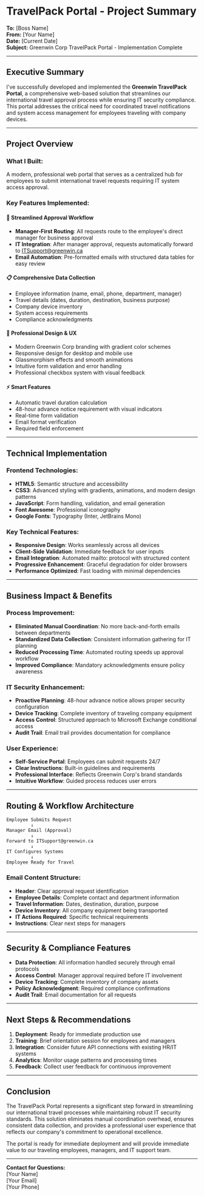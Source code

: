 # TravelPack Portal - Project Summary

**To:** [Boss Name]  
**From:** [Your Name]  
**Date:** [Current Date]  
**Subject:** Greenwin Corp TravelPack Portal - Implementation Complete

---

## Executive Summary

I've successfully developed and implemented the **Greenwin TravelPack Portal**, a comprehensive web-based solution that streamlines our international travel approval process while ensuring IT security compliance. This portal addresses the critical need for coordinated travel notifications and system access management for employees traveling with company devices.

---

## Project Overview

### **What I Built:**
A modern, professional web portal that serves as a centralized hub for employees to submit international travel requests requiring IT system access approval.

### **Key Features Implemented:**

#### 🔐 **Streamlined Approval Workflow**
- **Manager-First Routing**: All requests route to the employee's direct manager for business approval
- **IT Integration**: After manager approval, requests automatically forward to ITSupport@greenwin.ca
- **Email Automation**: Pre-formatted emails with structured data tables for easy review

#### 📋 **Comprehensive Data Collection**
- Employee information (name, email, phone, department, manager)
- Travel details (dates, duration, destination, business purpose)
- Company device inventory
- System access requirements
- Compliance acknowledgments

#### 🎨 **Professional Design & UX**
- Modern Greenwin Corp branding with gradient color schemes
- Responsive design for desktop and mobile use
- Glassmorphism effects and smooth animations
- Intuitive form validation and error handling
- Professional checkbox system with visual feedback

#### ⚡ **Smart Features**
- Automatic travel duration calculation
- 48-hour advance notice requirement with visual indicators
- Real-time form validation
- Email format verification
- Required field enforcement

---

## Technical Implementation

### **Frontend Technologies:**
- **HTML5**: Semantic structure and accessibility
- **CSS3**: Advanced styling with gradients, animations, and modern design patterns
- **JavaScript**: Form handling, validation, and email generation
- **Font Awesome**: Professional iconography
- **Google Fonts**: Typography (Inter, JetBrains Mono)

### **Key Technical Features:**
- **Responsive Design**: Works seamlessly across all devices
- **Client-Side Validation**: Immediate feedback for user inputs
- **Email Integration**: Automated mailto: protocol with structured content
- **Progressive Enhancement**: Graceful degradation for older browsers
- **Performance Optimized**: Fast loading with minimal dependencies

---

## Business Impact & Benefits

### **Process Improvement:**
- **Eliminated Manual Coordination**: No more back-and-forth emails between departments
- **Standardized Data Collection**: Consistent information gathering for IT planning
- **Reduced Processing Time**: Automated routing speeds up approval workflow
- **Improved Compliance**: Mandatory acknowledgments ensure policy awareness

### **IT Security Enhancement:**
- **Proactive Planning**: 48-hour advance notice allows proper security configuration
- **Device Tracking**: Complete inventory of traveling company equipment
- **Access Control**: Structured approach to Microsoft Exchange conditional access
- **Audit Trail**: Email trail provides documentation for compliance

### **User Experience:**
- **Self-Service Portal**: Employees can submit requests 24/7
- **Clear Instructions**: Built-in guidelines and requirements
- **Professional Interface**: Reflects Greenwin Corp's brand standards
- **Intuitive Workflow**: Guided process reduces user errors

---

## Routing & Workflow Architecture

```
Employee Submits Request
         ↓
Manager Email (Approval)
         ↓
Forward to ITSupport@greenwin.ca
         ↓
IT Configures Systems
         ↓
Employee Ready for Travel
```

### **Email Content Structure:**
- **Header**: Clear approval request identification
- **Employee Details**: Complete contact and department information
- **Travel Information**: Dates, destination, duration, purpose
- **Device Inventory**: All company equipment being transported
- **IT Actions Required**: Specific technical requirements
- **Instructions**: Clear next steps for managers

---

## Security & Compliance Features

- **Data Protection**: All information handled securely through email protocols
- **Access Control**: Manager approval required before IT involvement
- **Device Tracking**: Complete inventory of company assets
- **Policy Acknowledgment**: Required compliance confirmations
- **Audit Trail**: Email documentation for all requests

---

## Next Steps & Recommendations

1. **Deployment**: Ready for immediate production use
2. **Training**: Brief orientation session for employees and managers
3. **Integration**: Consider future API connections with existing HR/IT systems
4. **Analytics**: Monitor usage patterns and processing times
5. **Feedback**: Collect user feedback for continuous improvement

---

## Conclusion

The TravelPack Portal represents a significant step forward in streamlining our international travel processes while maintaining robust IT security standards. This solution eliminates manual coordination overhead, ensures consistent data collection, and provides a professional user experience that reflects our company's commitment to operational excellence.

The portal is ready for immediate deployment and will provide immediate value to our traveling employees, managers, and IT support team.

---

**Contact for Questions:**  
[Your Name]  
[Your Email]  
[Your Phone] 